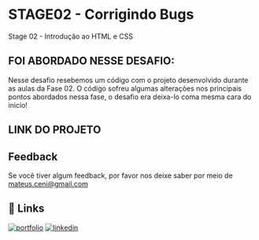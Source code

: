 # STAGE02 - Corrigindo Bugs


Stage 02 - Introdução ao HTML e CSS

## FOI ABORDADO NESSE DESAFIO:
Nesse desafio resebemos um código com o projeto desenvolvido durante as aulas da Fase 02. 
O código sofreu algumas alterações nos principais pontos abordados nessa fase, o desafio era deixa-lo coma mesma cara do inicio!
## LINK DO PROJETO




## Feedback

Se você tiver algum feedback, por favor nos deixe saber por meio de mateus.ceni@gmail.com


## 🔗 Links
[![portfolio](https://img.shields.io/badge/my_portfolio-000?style=for-the-badge&logo=ko-fi&logoColor=white)](https://mysocialtree.vercel.app/)
[![linkedin](https://img.shields.io/badge/linkedin-0A66C2?style=for-the-badge&logo=linkedin&logoColor=white)](https://www.linkedin.com/in/mateus-ceni-9a362a226/)


